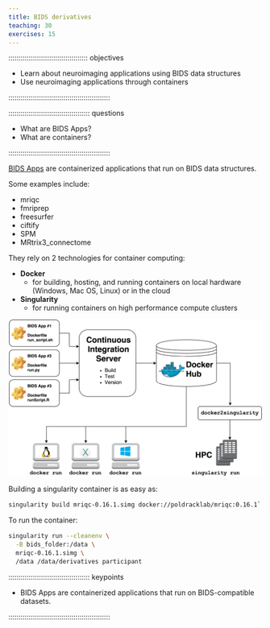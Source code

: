 ```yaml
---
title: BIDS derivatives
teaching: 30
exercises: 15
---
```


::::::::::::::::::::::::::::::::::::::: objectives

- Learn about neuroimaging applications using BIDS data structures
- Use neuroimaging applications through containers

::::::::::::::::::::::::::::::::::::::::::::::::::

:::::::::::::::::::::::::::::::::::::::: questions

- What are BIDS Apps?
- What are containers?

::::::::::::::::::::::::::::::::::::::::::::::::::



[BIDS Apps](https://bids-apps.neuroimaging.io/) are containerized applications that run on BIDS data structures.

Some examples include:

- mriqc
- fmriprep
- freesurfer
- ciftify
- SPM
- MRtrix3\_connectome

They rely on 2 technologies for container computing:

- **Docker**
  - for building, hosting, and running containers on local hardware (Windows, Mac OS, Linux) or in the cloud
- **Singularity**
  - for running containers on high performance compute clusters

![](fig/bids_app.png)

Building a singularity container is as easy as:

```bash
singularity build mriqc-0.16.1.simg docker://poldracklab/mriqc:0.16.1`
```

To run the container:

```bash
singularity run --cleanenv \
  -B bids_folder:/data \
  mriqc-0.16.1.simg \
  /data /data/derivatives participant
```

:::::::::::::::::::::::::::::::::::::::: keypoints

- BIDS Apps are containerized applications that run on BIDS-compatible datasets.

::::::::::::::::::::::::::::::::::::::::::::::::::


